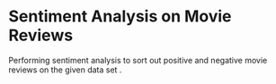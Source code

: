 # Sentiment Analysis on Movie Reviews

Performing sentiment analysis to sort out positive and negative movie reviews on the given data set .
